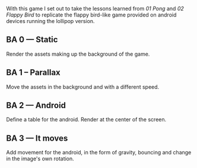 With this game I set out to take the lessons learned from _01 Pong_ and _02 Flappy Bird_ to replicate the flappy bird-like game provided on android devices running the lollipop version.

## BA 0 — Static

Render the assets making up the background of the game.

## BA 1 – Parallax

Move the assets in the background and with a different speed.

## BA 2 — Android

Define a table for the android. Render at the center of the screen.

## BA 3 — It moves

Add movement for the android, in the form of gravity, bouncing and change in the image's own rotation.
